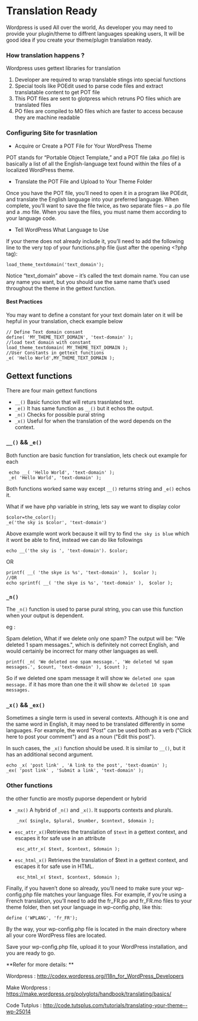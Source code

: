 # Translation Ready

Wordpress is used All over the world, As developer you may need to provide your plugin/theme to diffrent languages speaking users, It will be good idea if you create your theme/plugin translation ready.

### How translation happens ?

Wordpress uses gettext libraries for translation
1. Developer are required to wrap translable stings into special functions
2. Special tools like POEdit used to parse code files and extract translatable content to get POT file
3. This POT files are sent to glotpress which retruns PO files which are translated files
4. PO files are compiled to MO files which are faster to access because they are machine readable

### Configuring Site for trasnlation
* Acquire or Create a POT File for Your WordPress Theme

POT stands for “Portable Object Template,” and a POT file (aka .po file) is basically a list of all the English-language text found within the files of a localized WordPress theme.

* Translate the POT File and Upload to Your Theme Folder

Once you have the POT file, you’ll need to open it in a program like POEdit, and translate the English language into your preferred language. When complete, you’ll want to save the file twice, as two separate files – a .po file and a .mo file. When you save the files, you must name them according to your language code.

* Tell WordPress What Language to Use

If your theme does not already include it, you’ll need to add the following line to the very top of your functions.php file (just after the opening <?php tag):

```
load_theme_textdomain('text_domain');

```

Notice “text_domain” above – it’s called the text domain name. You can use any name you want, but you should use the same name that’s used throughout the theme in the gettext function.
#### Best Practices

You may want to define a constant for your text domain later on it will be hepful in your translation, check example below

```
// Define Text domain consant
define( 'MY_THEME_TEXT_DOMAIN', 'text-domain' );
//load text domain with constant
load_theme_textdomain( MY_THEME_TEXT_DOMAIN );
//User Constants in gettext functions
_e( 'Hello World',MY_THEME_TEXT_DOMAIN );
```

## Gettext functions
There are four main gettext functions
* ```__()``` Basic funcion that will returs trasnlated text.
* ```_e()``` It has same function as ```__()``` but it echos the output.
* ```_n()``` Checks for possible pural string
* ```_x()``` Useful for when the translation of the word depends on the context.

### ```__()``` && ```_e()```
Both function are basic function for translation, lets check out example for each
```
 echo __( 'Hello World', 'text-domain' );
 _e( 'Hello World', 'text-domain' );
```
Both functions worked same way except ```__()``` returns string and  ```_e()``` echos it.

What if we have php variable in string, lets say we want to display color

```
$color=the_color();
_e('the sky is $color', 'text-domain')
```
Above example wont work because it will try to find `the sky is blue` which it wont be able to find, instead we can do like followings

```
echo __('the sky is ', 'text-domain'). $color;
```
OR
```
printf( __( 'the skye is %s', 'text-domain' ),  $color );
//OR
echo sprintf( __( 'the skye is %s', 'text-domain' ),  $color );
```
### ``` _n() ```
The `_n()` function is used to parse pural string, you can use this function when your output is dependent.

eg :

Spam deletion, What if we delete only one spam? The output will be: "We deleted 1 spam messages.", which is definitely not correct English, and would certainly be incorrect for many other languages as well.

```
printf( _n( 'We deleted one spam message.', 'We deleted %d spam messages.', $count, 'text-domain' ), $count );
```
So if we deleted one spam message it will show `We deleted one spam message.`
if it has more than one the it will show `We deleted 10 spam messages.`

### ```_x()``` && ```_ex()```
Sometimes a single term is used in several contexts. Although it is one and the same word in English, it may need to be translated differently in some languages. For example, the word "Post" can be used both as a verb ("Click here to post your comment") and as a noun ("Edit this post").

In such cases, the `_x()` function should be used. It is similar to `__()`, but it has an additional second argument.

```
echo _x( 'post link' , 'A link to the post', 'text-doamin' );
_ex( 'post link' , 'Submit a link', 'text-domain' );
```
### Other functions
the other functio are mostly puporse dependent or hybrid
* ```_nx()``` A hybrid of `_n()` and `_x()`. It supports contexts and plurals.

```
    _nx( $single, $plural, $number, $context, $domain );
```

* ```esc_attr_x()```Retrieves the translation of `$text` in a gettext context, and escapes it for safe use in an attribute

```
    esc_attr_x( $text, $context, $domain );
```

* ```esc_html_x()``` Retrieves the translation of $text in a gettext context, and escapes it for safe use in HTML.

```
    esc_html_x( $text, $context, $domain );
```

Finally, if you haven’t done so already, you’ll need to make sure your wp-config.php file matches your language files. For example, if you’re using a French translation, you’ll need to add the fr_FR.po and fr_FR.mo files to your theme folder, then set your language in wp-config.php, like this:

```
define ('WPLANG', 'fr_FR');
```

By the way, your wp-config.php file is located in the main directory where all your core WordPress files are located.

Save your wp-config.php file, upload it to your WordPress installation, and you are ready to go.

**Refer for more details: **

Wordpress : http://codex.wordpress.org/I18n_for_WordPress_Developers

Make Wordpress : https://make.wordpress.org/polyglots/handbook/translating/basics/

Code Tutplus : http://code.tutsplus.com/tutorials/translating-your-theme--wp-25014

